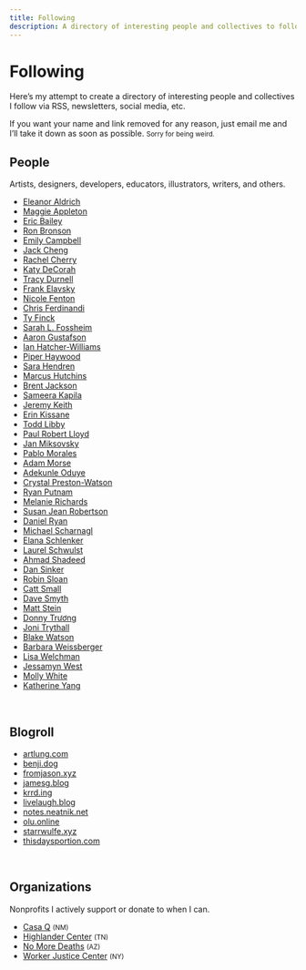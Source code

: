 ```yaml
---
title: Following
description: A directory of interesting people and collectives to follow.
---
```


# Following

Here’s my attempt to create a directory of interesting people and collectives I follow via RSS, newsletters, social media,&nbsp;etc.

If you want your name and link removed for any reason, just email me and I’ll take it down as soon as possible. <small>Sorry for being&nbsp;weird.</small>

## People

Artists, designers, developers, educators, illustrators, writers, and&nbsp;others.

<ul class="list-unstyled list-multi-col">
<li><a href="https://eleanoraldrich.com/">Eleanor Aldrich</a></li>
<li><a href="https://maggieappleton.com/">Maggie Appleton</a></li>
<li><a href="https://ericwbailey.website/">Eric Bailey</a></li>
<li><a href="https://tensilefutures.com/">Ron Bronson</a></li>
<li><a href="https://emilycampbell.co/">Emily Campbell</a></li>
<li><a href="https://www.jackcheng.com/">Jack Cheng</a></li>
<li><a href="https://rachelcherry.me/">Rachel Cherry</a></li>
<li><a href="https://katydecorah.com/">Katy DeCorah</a></li>
<li><a href="https://tracydurnell.com/">Tracy Durnell</a></li>
<li><a href="https://www.frank.computer/">Frank Elavsky</a></li>
<li><a href="https://www.nicolefenton.com/">Nicole Fenton</a></li>
<li><a href="https://gomakethings.com/">Chris Ferdinandi</a></li>
<li><a href="https://tyfromtheinternet.com/">Ty Finck</a></li>
<li><a href="https://fossheim.io/">Sarah L. Fossheim</a></li>
<li><a href="https://www.aaron-gustafson.com/">Aaron Gustafson</a></li>
<li><a href="https://ianwillia.ms/">Ian Hatcher-Williams</a></li>
<li><a href="https://piperhaywood.com/">Piper Haywood</a></li>
<li><a href="https://sarahendren.com/">Sara Hendren</a></li>
<li><a href="https://marcushutchins.com/">Marcus Hutchins</a></li>
<li><a href="https://jxnblk.com/">Brent Jackson</a></li>
<li><a href="https://samkapila.com/">Sameera Kapila</a></li>
<li><a href="https://adactio.com/">Jeremy Keith</a></li>
<li><a href="https://erinkissane.com/">Erin Kissane</a></li>
<li><a href="https://toddl.dev/">Todd Libby</a></li>
<li><a href="https://paulrobertlloyd.com/">Paul Robert Lloyd</a></li>
<li><a href="https://jan.miksovsky.com/">Jan Miksovsky</a></li>
<li><a href="https://lifeofpablo.com/">Pablo Morales</a></li>
<li><a href="https://mrmrs.cc/">Adam Morse</a></li>
<li><a href="https://www.adekunleoduye.com/">Adekunle Oduye</a></li>
<li><a href="https://crystalprestonwatson.com/">Crystal Preston-Watson</a></li>
<li><a href="https://ryanputn.am/">Ryan Putnam</a></li>
<li><a href="https://melanie-richards.com/">Melanie Richards</a></li>
<li><a href="https://www.susanjeanrobertson.com/">Susan Jean Robertson</a></li>
<li><a href="https://dryan.com/">Daniel Ryan</a></li>
<li><a href="https://justmarkup.com/">Michael Scharnagl</a></li>
<li><a href="https://elanaschlenker.com/">Elana Schlenker</a></li>
<li><a href="https://laurelschwulst.com/">Laurel Schwulst</a></li>
<li><a href="https://ishadeed.com/">Ahmad Shadeed</a></li>
<li><a href="https://dansinker.com/">Dan Sinker</a></li>
<li><a href="https://www.robinsloan.com/">Robin Sloan</a></li>
<li><a href="https://cattsmall.com/">Catt Small</a></li>
<li><a href="https://davesmyth.com/">Dave Smyth</a></li>
<li><a href="https://mattstein.com/">Matt Stein</a></li>
<li><a href="https://donnytruong.com/">Donny Trương</a></li>
<li><a href="https://jonitrythall.com/">Joni Trythall</a></li>
<li><a href="https://blakewatson.com/">Blake Watson</a></li>
<li><a href="https://barbaraweissberger.net/">Barbara Weissberger</a></li>
<li><a href="https://www.lisawelchman.com/">Lisa Welchman</a></li>
<li><a href="https://jessamyn.com/">Jessamyn West</a></li>
<li><a href="https://www.mollywhite.net/">Molly White</a></li>
<li><a href="https://kayserifserif.place">Katherine Yang</a></li>
</ul>

&nbsp;

## Blogroll

<ul class="list-unstyled">
<li><a href="https://artlung.com/">artlung.com</a></li>
<li><a href="https://benji.dog/">benji.dog</a></li>
<li><a href="https://fromjason.xyz/">fromjason.xyz</a></li>
<li><a href="https://jamesg.blog/">jamesg.blog</a></li>
<li><a href="https://krrd.ing/">krrd.ing</a></li>
<li><a href="https://livelaugh.blog/">livelaugh.blog</a></li>
<li><a href="https://notes.neatnik.net/">notes.neatnik.net</a></li>
<li><a href="https://olu.online/">olu.online</a></li>
<li><a href="https://starrwulfe.xyz/">starrwulfe.xyz</a></li>
<li><a href="https://www.thisdaysportion.com/">thisdaysportion.com</a></li>
</ul>

&nbsp;

## Organizations

Nonprofits I actively support or donate to when I can.

<ul class="list-unstyled">
<li><a href="https://www.casaq.org">Casa Q</a> <small>(NM)</small></li>
<li><a href="https://highlandercenter.org/">Highlander Center</a> <small>(TN)</small></li>
<li><a href="https://nomoredeaths.org/en/">No More Deaths</a> <small>(AZ)</small></li>
<li><a href="https://www.wjcny.org/">Worker Justice Center</a> <small>(NY)</small></li>
</ul>
